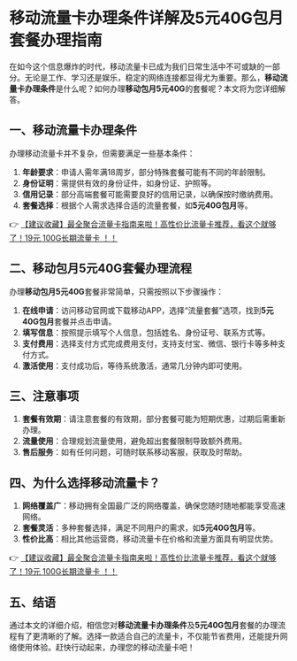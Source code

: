 # 移动流量卡办理条件详解及5元40G包月套餐办理指南

在如今这个信息爆炸的时代，移动流量卡已成为我们日常生活中不可或缺的一部分。无论是工作、学习还是娱乐，稳定的网络连接都显得尤为重要。那么，**移动流量卡办理条件**是什么呢？如何办理**移动包月5元40G**的套餐呢？本文将为您详细解答。

## 一、移动流量卡办理条件

办理移动流量卡并不复杂，但需要满足一些基本条件：

1. **年龄要求**：申请人需年满18周岁，部分特殊套餐可能有不同的年龄限制。
2. **身份证明**：需提供有效的身份证件，如身份证、护照等。
3. **信用记录**：部分高端套餐可能需要良好的信用记录，以确保按时缴纳费用。
4. **套餐选择**：根据个人需求选择合适的流量套餐，如**5元40G包月**等。

👉 [【建议收藏】最全聚合流量卡指南来啦！高性价比流量卡推荐，看这个就够了！19元 100G长期流量卡 ！！](https://bit.ly/Liuliangka)

## 二、移动包月5元40G套餐办理流程

办理**移动包月5元40G**套餐非常简单，只需按照以下步骤操作：

1. **在线申请**：访问移动官网或下载移动APP，选择“流量套餐”选项，找到**5元40G包月**套餐并点击申请。
2. **填写信息**：按照提示填写个人信息，包括姓名、身份证号、联系方式等。
3. **支付费用**：选择支付方式完成费用支付，支持支付宝、微信、银行卡等多种支付方式。
4. **激活使用**：支付成功后，等待系统激活，通常几分钟内即可使用。

## 三、注意事项

1. **套餐有效期**：请注意套餐的有效期，部分套餐可能为短期优惠，过期后需重新办理。
2. **流量使用**：合理规划流量使用，避免超出套餐限制导致额外费用。
3. **售后服务**：如有任何问题，可随时联系移动客服，获取及时帮助。

## 四、为什么选择移动流量卡？

1. **网络覆盖广**：移动拥有全国最广泛的网络覆盖，确保您随时随地都能享受高速网络。
2. **套餐灵活**：多种套餐选择，满足不同用户的需求，如**5元40G包月**等。
3. **性价比高**：相比其他运营商，移动流量卡在价格和流量方面具有明显优势。

👉 [【建议收藏】最全聚合流量卡指南来啦！高性价比流量卡推荐，看这个就够了！19元 100G长期流量卡 ！！](https://bit.ly/Liuliangka)

## 五、结语

通过本文的详细介绍，相信您对**移动流量卡办理条件**及**5元40G包月**套餐的办理流程有了更清晰的了解。选择一款适合自己的流量卡，不仅能节省费用，还能提升网络使用体验。赶快行动起来，办理您的移动流量卡吧！